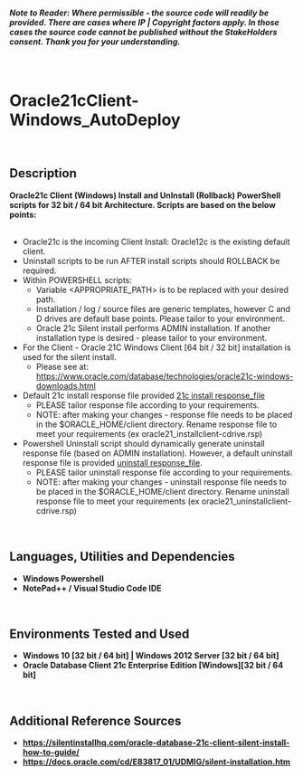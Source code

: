 <h5><b><i>Note to Reader: Where permissible - the source code will readily be provided. There are cases where IP | Copyright factors apply. In those cases the source code cannot be published without the StakeHolders consent. Thank you for your understanding.</b></i></h5>
<br/>

<h1>Oracle21cClient-Windows_AutoDeploy</h1>
<br/>


<h2>Description</h2>
<b>Oracle21c Client (Windows) Install and UnInstall (Rollback) PowerShell scripts for 32 bit / 64 bit Architecture. Scripts are based on the below points:</b>
<br/>
<br/>

  - Oracle21c is the incoming Client Install: Oracle12c is the existing default client.
  - Uninstall scripts to be run AFTER install scripts should ROLLBACK be required. 
  - Within POWERSHELL scripts:
    - Variable <APPROPRIATE_PATH> is to be replaced with your desired path.
    - Installation / log / source files are generic templates, however C and D drives are default base points. Please tailor to your environment.
    - Oracle 21c Silent install performs ADMIN installation. If another installation type is desired - please tailor to your environment.
  - For the Client -  Oracle 21C Windows Client [64 bit / 32 bit] installation is used for the silent install. 
    - Please see at: https://www.oracle.com/database/technologies/oracle21c-windows-downloads.html
  - Default 21c install response file provided [21c install response_file](https://github.com/psZh3ePNj0/Oracle21cClient-Windows_AutoDeploy/blob/main/install_oracle_client_administrator_21c.rsp)
    - PLEASE tailor response file according to your requirements. 
    - NOTE: after making your changes - response file needs to be placed in the $ORACLE_HOME/client directory. Rename response file to meet your requirements (ex oracle21_installclient-cdrive.rsp)
  - Powershell Uninstall script should dynamically generate uninstall response file (based on ADMIN installation). However, a default uninstall response file is provided [uninstall response_file](https://github.com/psZh3ePNj0/Oracle21cClient-Windows_AutoDeploy/blob/main/deinstall_OraClientHome.rsp). 
    - PLEASE tailor uninstall response file according to your requirements. 
    - NOTE: after making your changes - uninstall response file needs to be placed in the $ORACLE_HOME/client directory. Rename uninstall response file to meet your requirements (ex oracle21_uninstallclient-cdrive.rsp)

<br/>


<h2>Languages, Utilities and Dependencies </h2>

- <b>Windows Powershell</b>
- <b>NotePad++ / Visual Studio Code IDE </b> 
<br/>


<h2>Environments Tested and Used </h2>

- <b>Windows 10 [32 bit / 64 bit] | Windows 2012 Server [32 bit / 64 bit]</b>
- <b>Oracle Database Client 21c Enterprise Edition [Windows][32 bit / 64 bit] </b>
<br/>



<h2>Additional Reference Sources </h2>

- <b>https://silentinstallhq.com/oracle-database-21c-client-silent-install-how-to-guide/</b>
- <b>https://docs.oracle.com/cd/E83817_01/UDMIG/silent-installation.htm</b>
<br/>
